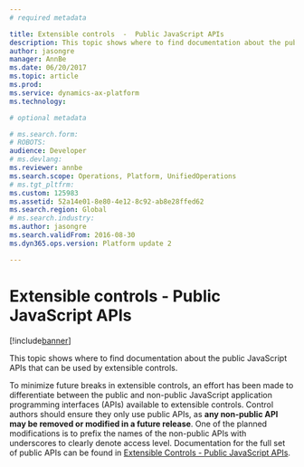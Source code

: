 ```yaml
---
# required metadata

title: Extensible controls  -  Public JavaScript APIs
description: This topic shows where to find documentation about the public JavaScript APIs that can be used by extensible controls. 
author: jasongre
manager: AnnBe
ms.date: 06/20/2017
ms.topic: article
ms.prod: 
ms.service: dynamics-ax-platform
ms.technology: 

# optional metadata

# ms.search.form: 
# ROBOTS: 
audience: Developer
# ms.devlang: 
ms.reviewer: annbe
ms.search.scope: Operations, Platform, UnifiedOperations
# ms.tgt_pltfrm: 
ms.custom: 125983
ms.assetid: 52a14e01-8e80-4e12-8c92-ab8e28ffed62
ms.search.region: Global
# ms.search.industry: 
ms.author: jasongre
ms.search.validFrom: 2016-08-30
ms.dyn365.ops.version: Platform update 2

---
```


# Extensible controls  -  Public JavaScript APIs

[!include[banner](../includes/banner.md)]


This topic shows where to find documentation about the public JavaScript APIs that can be used by extensible controls. 

To minimize future breaks in extensible controls, an effort has been made to differentiate between the public and non-public JavaScript application programming interfaces (APIs) available to extensible controls. Control authors should ensure they only use public APIs, as **any non-public API may be removed or modified in a future release**. One of the planned modifications is to prefix the names of the non-public APIs with underscores to clearly denote access level. Documentation for the full set of public APIs can be found in [Extensible Controls - Public JavaScript APIs](https://mbs.microsoft.com/Files/public/CS/AX/DynamicsAX_JavaScript_API_Documentation_Update2_07_2016.pdf).



